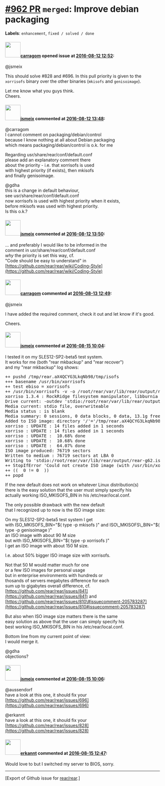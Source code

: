 [\#962 PR](https://github.com/rear/rear/pull/962) `merged`: Improve debian packaging
====================================================================================

**Labels**: `enhancement`, `fixed / solved / done`

#### <img src="https://avatars.githubusercontent.com/u/970403?v=4" width="50">[carragom](https://github.com/carragom) opened issue at [2016-08-12 12:52](https://github.com/rear/rear/pull/962):

@jsmeix

This should solve \#828 and \#696. In this pull priority is given to the
`xorrisofs` binary over the other binaries (`mkisofs` and
`genisoimage`).

Let me know what you guys think.  
Cheers.

#### <img src="https://avatars.githubusercontent.com/u/1788608?u=925fc54e2ce01551392622446ece427f51e2f0ce&v=4" width="50">[jsmeix](https://github.com/jsmeix) commented at [2016-08-12 13:48](https://github.com/rear/rear/pull/962#issuecomment-239450865):

@carragom  
I cannot comment on packaging/debian/control  
because I know nothing at all about Debian packaging  
which means packaging/debian/control is o.k. for me

Regarding usr/share/rear/conf/default.conf  
please add an explanatory comment there  
about the priority - i.e. that xorrisofs is used  
with highest priority (if exists), then mkisofs  
and finally genisoimage.

@gdha  
this is a change in default behaviour,  
see usr/share/rear/conf/default.conf  
now xorrisofs is used with highest priority when it exists,  
before mkisofs was used with highest priority.  
Is this o.k.?

#### <img src="https://avatars.githubusercontent.com/u/1788608?u=925fc54e2ce01551392622446ece427f51e2f0ce&v=4" width="50">[jsmeix](https://github.com/jsmeix) commented at [2016-08-12 13:50](https://github.com/rear/rear/pull/962#issuecomment-239451389):

... and preferably I would like to be informed in the  
comment in usr/share/rear/conf/default.conf  
*why* the priority is set this way, cf.  
"Code should be easy to understand" in  
[https://github.com/rear/rear/wiki/Coding-Style](https://github.com/rear/rear/wiki/Coding-Style)

#### <img src="https://avatars.githubusercontent.com/u/970403?v=4" width="50">[carragom](https://github.com/carragom) commented at [2016-08-13 12:49](https://github.com/rear/rear/pull/962#issuecomment-239619255):

@jsmeix

I have added the required comment, check it out and let know if it's
good.

Cheers.

#### <img src="https://avatars.githubusercontent.com/u/1788608?u=925fc54e2ce01551392622446ece427f51e2f0ce&v=4" width="50">[jsmeix](https://github.com/jsmeix) commented at [2016-08-15 10:04](https://github.com/rear/rear/pull/962#issuecomment-239769099):

I tested it on my SLES12-SP2-beta5 test system.  
It works for me (both "rear mkbackup" and "rear recover")  
and my "rear mkbackup" log shows:

<pre>
++ pushd /tmp/rear.aX4QCYG3LkqNb98/tmp/isofs
+++ basename /usr/bin/xorrisofs
++ test ebiso = xorrisofs
++ /usr/bin/xorrisofs -v -o /root/rear/var/lib/rear/output/rear-g62.iso -b isolinux/isolinux.bin -c isolinux/boot.cat -no-emul-boot -boot-load-size 4 -boot-info-table -R -J -volid RELAXRECOVER -v -iso-level 3 .
xorriso 1.3.4 : RockRidge filesystem manipulator, libburnia project.
Drive current: -outdev 'stdio:/root/rear/var/lib/rear/output/rear-g62.iso'
Media current: stdio file, overwriteable
Media status : is blank
Media summary: 0 sessions, 0 data blocks, 0 data, 13.1g free
Added to ISO image: directory '/'='/tmp/rear.aX4QCYG3LkqNb98/tmp/isofs'
xorriso : UPDATE : 14 files added in 1 seconds
xorriso : UPDATE : 14 files added in 1 seconds
xorriso : UPDATE :  10.68% done
xorriso : UPDATE :  10.68% done
xorriso : UPDATE :  64.07% done
ISO image produced: 76719 sectors
Written to medium : 76719 sectors at LBA 0
Writing to 'stdio:/root/rear/var/lib/rear/output/rear-g62.iso' completed successfully.
++ StopIfError 'Could not create ISO image (with /usr/bin/xorrisofs)'
++ ((  0 != 0  ))
++ popd
</pre>

If the new default does not work on whatever Linux distribution(s)  
there is the easy solution that the user must simply specify his  
actually working ISO\_MKISOFS\_BIN in his /etc/rear/local.conf.

The only possible drawback with the new default  
that I recognized up to now is the ISO image size:

On my SLES12-SP2-beta5 test system I get  
with ISO\_MKISOFS\_BIN="$( type -p mkisofs )"  
and ISO\_MKISOFS\_BIN="$( type -p genisoimage )"  
an ISO image with about 90 M size  
but with ISO\_MKISOFS\_BIN="$( type -p xorrisofs )"  
I get an ISO image with about 150 M size.

I.e. about 50% bigger ISO image size with xorrisofs.

Not that 50 M would matter much for one  
or a few ISO images for personal usage  
but in enterprise environments with hundreds or  
thosands of servers megabytes difference for each  
sum up to gigabytes overall difference, cf.  
[https://github.com/rear/rear/issues/841](https://github.com/rear/rear/issues/841)
and  
[https://github.com/rear/rear/issues/810\#issuecomment-205783287](https://github.com/rear/rear/issues/810#issuecomment-205783287)

But also when ISO image size matters there is the same  
easy solution as above that the user can simply specify his  
best working ISO\_MKISOFS\_BIN in his /etc/rear/local.conf.

Bottom line from my current point of view:  
I would merge it.

@gdha  
objections?

#### <img src="https://avatars.githubusercontent.com/u/1788608?u=925fc54e2ce01551392622446ece427f51e2f0ce&v=4" width="50">[jsmeix](https://github.com/jsmeix) commented at [2016-08-15 10:06](https://github.com/rear/rear/pull/962#issuecomment-239769457):

@aussendorf  
have a look at this one, it should fix your
[https://github.com/rear/rear/issues/696](https://github.com/rear/rear/issues/696)

@erkannt  
have a look at this one, it should fix your
[https://github.com/rear/rear/issues/828](https://github.com/rear/rear/issues/828)

#### <img src="https://avatars.githubusercontent.com/u/19282025?u=0c993cdedb8a9104d6ba7dcf48721d31eeb19b17&v=4" width="50">[erkannt](https://github.com/erkannt) commented at [2016-08-15 12:47](https://github.com/rear/rear/pull/962#issuecomment-239793381):

Would love to but I switched my server to BIOS, sorry.

------------------------------------------------------------------------

\[Export of Github issue for
[rear/rear](https://github.com/rear/rear).\]
